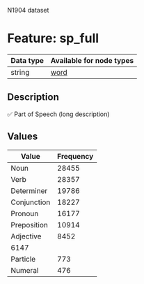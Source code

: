 <p>N1904 dataset</p>

<h1>Feature: sp_full</h1>

<table>
<thead>
<tr>
  <th>Data type</th>
  <th>Available for node types</th>
</tr>
</thead>
<tbody>
<tr>
  <td>string</td>
  <td><A HREF="featurebynodetype.md#word">word</A></td>
</tr>
</tbody>
</table>

<h2>Description</h2>

<p>✅ Part of Speech (long description)</p>

<h2>Values</h2>

<table>
<thead>
<tr>
  <th>Value</th>
  <th>Frequency</th>
</tr>
</thead>
<tbody>
<tr>
  <td>Noun</td>
  <td>28455</td>
</tr>
<tr>
  <td>Verb</td>
  <td>28357</td>
</tr>
<tr>
  <td>Determiner</td>
  <td>19786</td>
</tr>
<tr>
  <td>Conjunction</td>
  <td>18227</td>
</tr>
<tr>
  <td>Pronoun</td>
  <td>16177</td>
</tr>
<tr>
  <td>Preposition</td>
  <td>10914</td>
</tr>
<tr>
  <td>Adjective</td>
  <td>8452</td>
</tr>
<tr>
  <td>6147</td>
</tr>
<tr>
  <td>Particle</td>
  <td>773</td>
</tr>
<tr>
  <td>Numeral</td>
  <td>476</td>
</tr>
</tbody>
</table>
